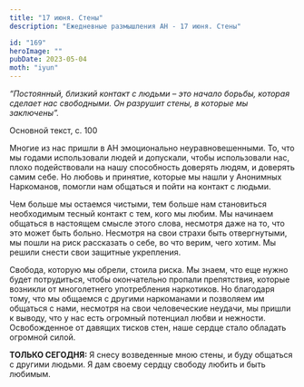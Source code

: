 ```yaml
---
title: "17 июня. Стены"
description: "Ежедневные размышления АН - 17 июня. Стены"

id: "169"
heroImage: ""
pubDate: 2023-05-04
moth: "iyun"
---
```


_“Постоянный, близкий контакт с людьми – это начало борьбы, которая сделает
нас свободными. Он разрушит стены, в которые мы заключены”._

Основной текст, с. 100

Многие из нас пришли в АН эмоционально неуравновешенными. То, что мы годами
использовали людей и допускали, чтобы использовали нас, плохо подействовали на
нашу способность доверять людям, и доверять самим себе. Но любовь и принятие,
которые мы нашли у Анонимных Наркоманов, помогли нам общаться и пойти на
контакт с людьми.

Чем больше мы остаемся чистыми, тем больше нам становиться необходимым тесный
контакт с тем, кого мы любим. Мы начинаем общаться в настоящем смысле этого
слова, несмотря даже на то, что это может быть больно. Несмотря на свои страхи
быть отвергнутыми, мы пошли на риск рассказать о себе, во что верим, чего
хотим. Мы решили снести свои защитные укрепления.

Свобода, которую мы обрели, стоила риска. Мы знаем, что еще нужно будет
потрудиться, чтобы окончательно пропали препятствия, которые возникли от
многолетнего употребления наркотиков. Но благодаря тому, что мы общаемся с
другими наркоманами и позволяем им общаться с нами, несмотря на свои
человеческие неудачи, мы пришли к выводу, что у нас есть огромный потенциал
любви и нежности. Освобожденное от давящих тисков стен, наше сердце стало
обладать огромной силой.

**ТОЛЬКО СЕГОДНЯ:** Я снесу возведенные мною стены, и буду общаться с другими
людьми. Я дам своему сердцу свободу любить и быть любимым.
